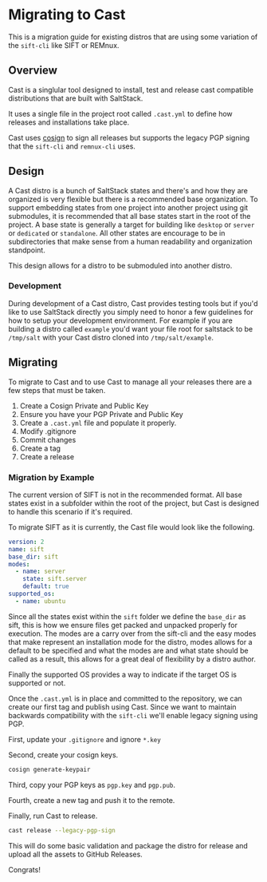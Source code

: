 # Migrating to Cast

This is a migration guide for existing distros that are using some variation of the `sift-cli` like SIFT or REMnux.

## Overview

Cast is a singlular tool designed to install, test and release cast compatible distributions that are built with SaltStack.

It uses a single file in the project root called `.cast.yml` to define how releases and installations take place.

Cast uses [cosign]() to sign all releases but supports the legacy PGP signing that the `sift-cli` and `remnux-cli` uses.

## Design

A Cast distro is a bunch of SaltStack states and there's and how they are organized is very flexible but there is a recommended
base organization. To support embedding states from one project into another project using git submodules, it is recommended
that all base states start in the root of the project. A base state is generally a target for building like `desktop` or `server` or
`dedicated` or `standalone`. All other states are encourage to be in subdirectories that make sense from a human readability and organization
standpoint.

This design allows for a distro to be submoduled into another distro.

### Development

During development of a Cast distro, Cast provides testing tools but if you'd like to use SaltStack directly you simply need to honor a few
guidelines for how to setup your development environment. For example if you are building a distro called `example` you'd want your file root
for saltstack to be `/tmp/salt` with your Cast distro cloned into `/tmp/salt/example`. 

## Migrating

To migrate to Cast and to use Cast to manage all your releases there are a few steps that must be taken.

1. Create a Cosign Private and Public Key
2. Ensure you have your PGP Private and Public Key
3. Create a `.cast.yml` file and populate it properly.
4. Modify .gitignore
5. Commit changes
6. Create a tag
7. Create a release

### Migration by Example

The current version of SIFT is not in the recommended format. All base states exist in a subfolder within the root of the project, but Cast is designed
to handle this scenario if it's required.

To migrate SIFT as it is currently, the Cast file would look like the following. 

```yaml
version: 2
name: sift
base_dir: sift
modes:
  - name: server
    state: sift.server
    default: true
supported_os:
  - name: ubuntu
```

Since all the states exist within the `sift` folder we define the `base_dir` as sift, this is how we ensure files get packed and unpacked properly for execution.
The modes are a carry over from the sift-cli and the easy modes that make represent an installation mode for the distro, modes allows for a default to be specified
and what the modes are and what state should be called as a result, this allows for a great deal of flexibility by a distro author.

Finally the supported OS provides a way to indicate if the target OS is supported or not.

Once the `.cast.yml` is in place and committed to the repository, we can create our first tag and publish using Cast. Since we want to maintain backwards
compatibility with the `sift-cli` we'll enable legacy signing using PGP.

First, update your `.gitignore` and ignore `*.key`

Second, create your cosign keys.

```bash
cosign generate-keypair
```

Third, copy your PGP keys as `pgp.key` and `pgp.pub`.

Fourth, create a new tag and push it to the remote.

Finally, run Cast to release. 

```bash
cast release --legacy-pgp-sign
```

This will do some basic validation and package the distro for release and upload all the assets to GitHub Releases.

Congrats!

